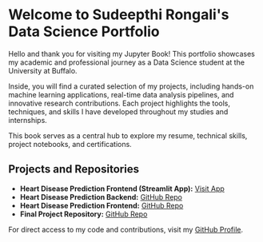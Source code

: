 # Welcome to Sudeepthi Rongali's Data Science Portfolio

Hello and thank you for visiting my Jupyter Book! This portfolio showcases my academic and professional journey as a Data Science student at the University at Buffalo. 

Inside, you will find a curated selection of my projects, including hands-on machine learning applications, real-time data analysis pipelines, and innovative research contributions. Each project highlights the tools, techniques, and skills I have developed throughout my studies and internships.  

This book serves as a central hub to explore my resume, technical skills, project notebooks, and certifications.  

## Projects and Repositories
- **Heart Disease Prediction Frontend (Streamlit App):** [Visit App](https://sudeepthi-rongali-heart-disease-prediction-fronten-front-6vbhnj.streamlit.app)
- **Heart Disease Prediction Backend:** [GitHub Repo](https://github.com/Sudeepthi-Rongali/heart-disease-prediction-backend)
- **Heart Disease Prediction Frontend:** [GitHub Repo](https://github.com/Sudeepthi-Rongali/heart_disease_prediction-frontend-)
- **Final Project Repository:** [GitHub Repo](https://github.com/Sudeepthi-Rongali/FInal_project)

For direct access to my code and contributions, visit my [GitHub Profile](https://github.com/sudeepthi-rongali).

```{tableofcontents}
